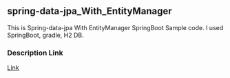 ## spring-data-jpa_With_EntityManager
This is Spring-data-jpa With EntityManager SpringBoot Sample code.
I used SpringBoot, gradle, H2 DB.

### Description Link
[Link](https://hakulog.github.io/language/2023/05/31/language-spring-spring-data-jpa-with-entity-manager/)
